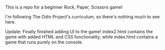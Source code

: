 This is a repo for a beginner Rock, Paper, Scissors game! 

I'm following The Odin Project's curriculum, so there's nothing much to see here.

Update: 
Finally finished adding UI to the game! 
index2.html contains the game with added HTML and CSS functionality, while index.html contains a game that runs purely on the console.
 
